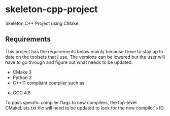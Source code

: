 # skeleton-cpp-project

Skeleton C++ Project using CMake.

## Requirements

This project has the requirements below mainly because I love to stay up to date on the toolsets that I use. The versions can be lowered but the user will have to go through and figure out what needs to be updated.

* CMake 3
* Python 3
* C++11 compliant compiler such as:
 + GCC 4.8

To pass specific compiler flags to new compilers, the top-level CMakeLists.txt file will need to be updated to look for the new compiler's ID.
